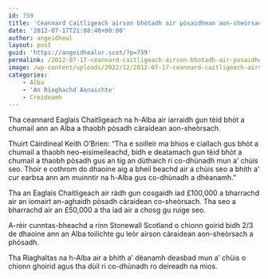 ```yaml
---
id: 759
title: 'Ceannard Caitligeach airson bhòtadh air pòsaidhean aon-sheòrsach'
date: '2012-07-17T21:08:40+00:00'
author: angeidheal
layout: post
guid: 'https://angeidhealur.scot/?p=759'
permalink: /2012-07-17-ceannard-caitligeach-airson-bhotadh-air-posaidhean-aon-sheorsach/
image: /wp-content/uploads/2022/12/2012-07-17-ceannard-caitligeach-airson-bhotadh-air-posaidhean-aon-sheorsach.webp
categories:
    - Alba
    - 'An Rìoghachd Aonaichte'
    - Creideamh
---
```


Tha ceannard Eaglais Chaitligeach na h-Alba air iarraidh gun tèid bhòt a chumail ann an Alba a thaobh pòsadh càraidean aon-sheòrsach.

Thuirt Càirdineal Keith O’Brien: “Tha e soilleir ma bhios e ciallach gus bhòt a chumail a thaobh neo-eisimeileachd, bidh e deatamach gun tèid bhòt a chumail a thaobh pòsadh gus an tig an dùthaich ri co-dhùnadh mun a’ chùis seo. Thoir e cothrom do dhaoine aig a bheil beachd air a chùis seo a bhith a’ cur earbsa ann am muinntir na h-Alba gus co-dhùnadh a dhèanamh.”

Tha an Eaglais Chaitligeach air ràdh gun cosgaidh iad £100,000 a bharrachd air an iomairt an-aghaidh pòsadh càraidean co-sheòrsach. Tha seo a bharrachd air an £50,000 a tha iad air a chosg gu ruige seo.

A-rèir cunntas-bheachd a rinn Stonewall Scotland o chionn goirid bidh 2/3 de dhaoine ann an Alba toilichte gu leòr airson càraidean aon-sheòrsach a phòsadh.

Tha Riaghaltas na h-Alba air a bhith a’ dèanamh deasbad mun a’ chùis o chionn ghoirid agus tha dùil ri co-dhùnadh ro deireadh na mìos.